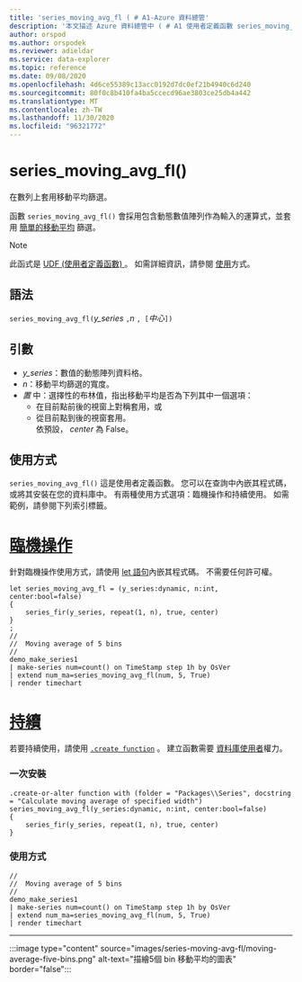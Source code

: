 ```yaml
---
title: 'series_moving_avg_fl ( # A1-Azure 資料總管'
description: '本文描述 Azure 資料總管中 ( # A1 使用者定義函數 series_moving_avg_fl。'
author: orspod
ms.author: orspodek
ms.reviewer: adieldar
ms.service: data-explorer
ms.topic: reference
ms.date: 09/08/2020
ms.openlocfilehash: 4d6ce55389c13acc0192d7dc0ef21b4940c6d240
ms.sourcegitcommit: 80f0c8b410fa4ba5ccecd96ae3803ce25db4a442
ms.translationtype: MT
ms.contentlocale: zh-TW
ms.lasthandoff: 11/30/2020
ms.locfileid: "96321772"
---
```

# <a name="series_moving_avg_fl"></a>series_moving_avg_fl()

在數列上套用移動平均篩選。

函數 `series_moving_avg_fl()` 會採用包含動態數值陣列作為輸入的運算式，並套用 [簡單的移動平均](https://en.wikipedia.org/wiki/Moving_average#Simple_moving_average) 篩選。

> [!NOTE]
> 此函式是 [UDF (使用者定義函數) ](../query/functions/user-defined-functions.md)。 如需詳細資訊，請參閱 [使用](#usage)方式。

## <a name="syntax"></a>語法

`series_moving_avg_fl(`*y_series* `,`*n* `, [`*中心*`])`
  
## <a name="arguments"></a>引數

* *y_series*：數值的動態陣列資料格。
* *n*：移動平均篩選的寬度。
* *置* 中：選擇性的布林值，指出移動平均是否為下列其中一個選項：
    * 在目前點前後的視窗上對稱套用，或 
    * 從目前點到後的視窗套用。 <br>
    依預設， *center* 為 False。

## <a name="usage"></a>使用方式

`series_moving_avg_fl()` 這是使用者定義函數。 您可以在查詢中內嵌其程式碼，或將其安裝在您的資料庫中。 有兩種使用方式選項：臨機操作和持續使用。 如需範例，請參閱下列索引標籤。

# <a name="ad-hoc"></a>[臨機操作](#tab/adhoc)

針對臨機操作使用方式，請使用 [let 語句](../query/letstatement.md)內嵌其程式碼。 不需要任何許可權。

<!-- csl: https://help.kusto.windows.net:443/Samples -->
```kusto
let series_moving_avg_fl = (y_series:dynamic, n:int, center:bool=false)
{
    series_fir(y_series, repeat(1, n), true, center)
}
;
//
//  Moving average of 5 bins
//
demo_make_series1
| make-series num=count() on TimeStamp step 1h by OsVer
| extend num_ma=series_moving_avg_fl(num, 5, True)
| render timechart 
```

# <a name="persistent"></a>[持續](#tab/persistent)

若要持續使用，請使用 [`.create function`](../management/create-function.md) 。 建立函數需要 [資料庫使用者](../management/access-control/role-based-authorization.md)權力。

### <a name="one-time-installation"></a>一次安裝

<!-- csl: https://help.kusto.windows.net:443/Samples -->
```kusto
.create-or-alter function with (folder = "Packages\\Series", docstring = "Calculate moving average of specified width")
series_moving_avg_fl(y_series:dynamic, n:int, center:bool=false)
{
    series_fir(y_series, repeat(1, n), true, center)
}
```

### <a name="usage"></a>使用方式

<!-- csl: https://help.kusto.windows.net:443/Samples -->
```kusto
//
//  Moving average of 5 bins
//
demo_make_series1
| make-series num=count() on TimeStamp step 1h by OsVer
| extend num_ma=series_moving_avg_fl(num, 5, True)
| render timechart 
```

---

:::image type="content" source="images/series-moving-avg-fl/moving-average-five-bins.png" alt-text="描繪5個 bin 移動平均的圖表" border="false":::

